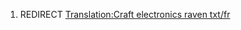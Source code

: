 1.  REDIRECT [Translation:Craft electronics raven
    txt/fr](Translation:Craft_electronics_raven_txt/fr "wikilink")